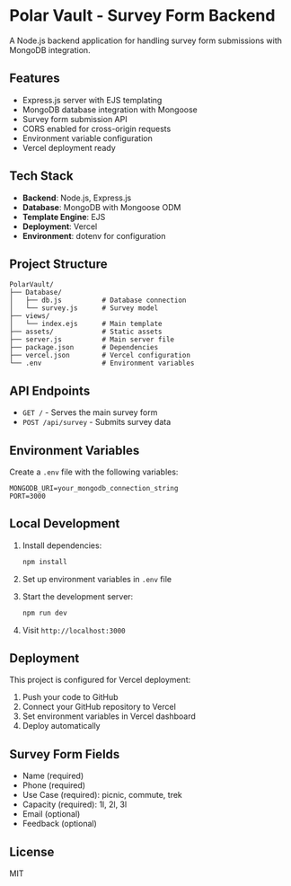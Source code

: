 # Polar Vault - Survey Form Backend

A Node.js backend application for handling survey form submissions with MongoDB integration.

## Features

- Express.js server with EJS templating
- MongoDB database integration with Mongoose
- Survey form submission API
- CORS enabled for cross-origin requests
- Environment variable configuration
- Vercel deployment ready

## Tech Stack

- **Backend**: Node.js, Express.js
- **Database**: MongoDB with Mongoose ODM
- **Template Engine**: EJS
- **Deployment**: Vercel
- **Environment**: dotenv for configuration

## Project Structure

```
PolarVault/
├── Database/
│   ├── db.js          # Database connection
│   └── survey.js      # Survey model
├── views/
│   └── index.ejs      # Main template
├── assets/            # Static assets
├── server.js          # Main server file
├── package.json       # Dependencies
├── vercel.json        # Vercel configuration
└── .env               # Environment variables
```

## API Endpoints

- `GET /` - Serves the main survey form
- `POST /api/survey` - Submits survey data

## Environment Variables

Create a `.env` file with the following variables:

```
MONGODB_URI=your_mongodb_connection_string
PORT=3000
```

## Local Development

1. Install dependencies:
   ```bash
   npm install
   ```

2. Set up environment variables in `.env` file

3. Start the development server:
   ```bash
   npm run dev
   ```

4. Visit `http://localhost:3000`

## Deployment

This project is configured for Vercel deployment:

1. Push your code to GitHub
2. Connect your GitHub repository to Vercel
3. Set environment variables in Vercel dashboard
4. Deploy automatically

## Survey Form Fields

- Name (required)
- Phone (required)
- Use Case (required): picnic, commute, trek
- Capacity (required): 1l, 2l, 3l
- Email (optional)
- Feedback (optional)

## License

MIT
